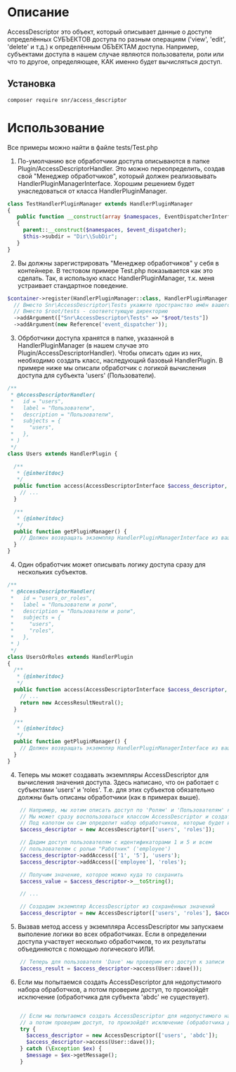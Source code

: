 # Описание
AccessDescriptor это объект, который описывает данные о доступе определённых СУБЪЕКТОВ доступа по разным операциям ('view', 'edit', 'delete' и т.д.) к определённым ОБЪЕКТАМ доступа.
Например, субъектами доступа в нашем случае являются пользователи, роли или что то другое, определяющее, КАК именно будет вычисляться доступ.

## Установка
```shell
composer require snr/access_descriptor
```

# Использование
Все примеры можно найти в файле tests/Test.php

1. По-умолчанию все обработчики доступа описываются в папке Plugin/AccessDescriptorHandler. Это можно переопределить, создав свой "Менеджер обработчиков", который должен реализовывать HandlerPluginManagerInterface. Хорошим решением будет унаследоваться от класса HandlerPluginManager.
```php
class TestHandlerPluginManager extends HandlerPluginManager
{
   public function __construct(array $namespaces, EventDispatcherInterface $event_dispatcher)
   { 
     parent::__construct($namespaces, $event_dispatcher);
     $this->subdir = "Dir\\SubDir";
   }
}
```
2. Вы должны зарегистрировать "Менеджер обработчиков" у себя в контейнере. В тестовом примере Test.php показывается как это сделать. Так, я использую класс HandlerPluginManager, т.к. меня устраивает стандартное поведение.
```php
$container->register(HandlerPluginManager::class, HandlerPluginManager::class)
  // Вместо Snr\AccessDescriptor\Tests укажите пространство имён вашего проекта,
  // Вместо $root/tests - соответстующую директорию
  ->addArgument(["Snr\AccessDescriptor\Tests" => "$root/tests"])
  ->addArgument(new Reference('event_dispatcher'));
```

3. Обрботчики доступа хранятся в папке, указанной в HandlerPluginManager (в нашем случае это Plugin/AccessDescriptorHandler). Чтобы описать один из них, необходимо создать класс, наследующий базовый HandlerPlugin. В примере ниже мы описали обработчик с логикой вычисления доступа для субъекта 'users' (Пользователи).
```php
/**
 * @AccessDescriptorHandler(
 *   id = "users",
 *   label = "Пользователи",
 *   description = "Пользователи",
 *   subjects = {
 *     "users",
 *   },
 * )
 */
class Users extends HandlerPlugin {

  /**
   * {@inheritdoc}
   */
  public function access(AccessDescriptorInterface $access_descriptor, $account, string $operation = 'all') {
    // ...
  }

  /**
   * {@inheritdoc}
   */
  public function getPluginManager() {
    // Должен возвращать экземпляр HandlerPluginManagerInterface из вашего контейнера
  }
}
```

4. Один обработчик может описывать логику доступа сразу для нескольких субъектов. 
```php
/**
 * @AccessDescriptorHandler(
 *   id = "users_or_roles",
 *   label = "Пользователи и роли",
 *   description = "Пользователи и роли",
 *   subjects = {
 *     "users",
 *     "roles",
 *   },
 * )
 */
class UsersOrRoles extends HandlerPlugin
{
  /**
   * {@inheritdoc}
   */
  public function access(AccessDescriptorInterface $access_descriptor, $account, string $operation = 'all') {
    // ...
    return new AccessResultNeutral();
  }

  /**
   * {@inheritdoc}
   */
  public function getPluginManager() {
    // Должен возвращать экземпляр HandlerPluginManagerInterface из вашего контейнера
  }
}
```
4. Теперь мы может создавать экземпляры AccessDescriptor для вычисления значения доступа. Здесь написано, что он работает с субъектами 'users' и 'roles'. Т.е. для этих субъектов обязательно должны быть описаны обработчики (как в примерах выше).
```php
    // Например, мы хотим описать доступ по 'Ролям' и 'Пользователям' к какой либо записи
    // Мы может сразу воспользоваться классом AccessDescriptor и создать его экземпляр
    // Под капотом он сам определит набор обработчиков, которые будет использовать
    $access_descriptor = new AccessDescriptor(['users', 'roles']);

    // Дадим доступ пользователям с идентификаторами 1 и 5 и всем
    // пользователям с ролью "Работник" ('employee')
    $access_descriptor->addAccess(['1', '5'], 'users');
    $access_descriptor->addAccess(['employee'], 'roles');

    // Получим значение, которое можно куда то сохранить
    $access_value = $access_descriptor->__toString();

    // ...

    // Создадим экземпляр AccessDescriptor из сохранённых значений
    $access_descriptor = new AccessDescriptor(['users', 'roles'], $access_value);
```

5. Вызвав метод access у экземпляра AccessDescriptor мы запускаем выполение логики во всех обработчиках. Если в определении доступа участвует несколько обработчиков, то их результаты объединяются с помощью логического ИЛИ.
```php
    // Теперь для пользователя 'Dave' мы проверим его доступ к записи
    $access_result = $access_descriptor->access(User::dave());
```

6. Если мы попытаемся создать AccessDescriptor для недопустимого набора обработчков, а потом проверим доступ, то произойдёт исключение (обработчика для субъекта 'abdc' не существует).
```php

    // Если мы попытаемся создать AccessDescriptor для недопустимого набора обработчков,
    // а потом проверим доступ, то произойдёт исключение (обработчика для субъекта 'abdc' не существует)
    try {
      $access_descriptor = new AccessDescriptor(['users', 'abdc']);
      $access_descriptor->access(User::dave());
    } catch (\Exception $ex) {
      $message = $ex->getMessage();
    }
```